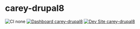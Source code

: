 # carey-drupal8

![CI none](https://img.shields.io/badge/ci-none-orange.svg)
[![Dashboard carey-drupal8](https://img.shields.io/badge/dashboard-carey_drupal8-yellow.svg)](https://dashboard.pantheon.io/sites/f0705aa9-ca3a-4c26-ad2e-f823830764f5#dev/code)
[![Dev Site carey-drupal8](https://img.shields.io/badge/site-carey_drupal8-blue.svg)](http://dev-carey-drupal8.pantheonsite.io/)